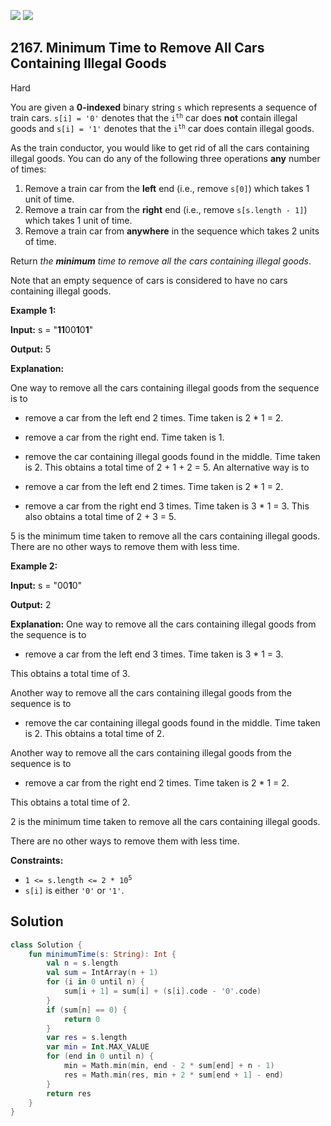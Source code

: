[![](https://img.shields.io/github/stars/javadev/LeetCode-in-Kotlin?label=Stars&style=flat-square)](https://github.com/javadev/LeetCode-in-Kotlin)
[![](https://img.shields.io/github/forks/javadev/LeetCode-in-Kotlin?label=Fork%20me%20on%20GitHub%20&style=flat-square)](https://github.com/javadev/LeetCode-in-Kotlin/fork)

## 2167\. Minimum Time to Remove All Cars Containing Illegal Goods

Hard

You are given a **0-indexed** binary string `s` which represents a sequence of train cars. `s[i] = '0'` denotes that the <code>i<sup>th</sup></code> car does **not** contain illegal goods and `s[i] = '1'` denotes that the <code>i<sup>th</sup></code> car does contain illegal goods.

As the train conductor, you would like to get rid of all the cars containing illegal goods. You can do any of the following three operations **any** number of times:

1.  Remove a train car from the **left** end (i.e., remove `s[0]`) which takes 1 unit of time.
2.  Remove a train car from the **right** end (i.e., remove `s[s.length - 1]`) which takes 1 unit of time.
3.  Remove a train car from **anywhere** in the sequence which takes 2 units of time.

Return _the **minimum** time to remove all the cars containing illegal goods_.

Note that an empty sequence of cars is considered to have no cars containing illegal goods.

**Example 1:**

**Input:** s = "**11**00**1**0**1**"

**Output:** 5

**Explanation:** 

One way to remove all the cars containing illegal goods from the sequence is to 

- remove a car from the left end 2 times. Time taken is 2 \* 1 = 2. 

- remove a car from the right end. Time taken is 1. 

- remove the car containing illegal goods found in the middle. Time taken is 2. This obtains a total time of 2 + 1 + 2 = 5. An alternative way is to 

- remove a car from the left end 2 times. Time taken is 2 \* 1 = 2. 

- remove a car from the right end 3 times. Time taken is 3 \* 1 = 3. This also obtains a total time of 2 + 3 = 5. 
  
5 is the minimum time taken to remove all the cars containing illegal goods. There are no other ways to remove them with less time.

**Example 2:**

**Input:** s = "00**1**0"

**Output:** 2

**Explanation:** One way to remove all the cars containing illegal goods from the sequence is to 

- remove a car from the left end 3 times. Time taken is 3 \* 1 = 3. 
  
This obtains a total time of 3.

Another way to remove all the cars containing illegal goods from the sequence is to 

- remove the car containing illegal goods found in the middle. Time taken is 2. This obtains a total time of 2. 
  
Another way to remove all the cars containing illegal goods from the sequence is to 

- remove a car from the right end 2 times. Time taken is 2 \* 1 = 2. 
  
This obtains a total time of 2. 

2 is the minimum time taken to remove all the cars containing illegal goods. 

There are no other ways to remove them with less time.

**Constraints:**

*   <code>1 <= s.length <= 2 * 10<sup>5</sup></code>
*   `s[i]` is either `'0'` or `'1'`.

## Solution

```kotlin
class Solution {
    fun minimumTime(s: String): Int {
        val n = s.length
        val sum = IntArray(n + 1)
        for (i in 0 until n) {
            sum[i + 1] = sum[i] + (s[i].code - '0'.code)
        }
        if (sum[n] == 0) {
            return 0
        }
        var res = s.length
        var min = Int.MAX_VALUE
        for (end in 0 until n) {
            min = Math.min(min, end - 2 * sum[end] + n - 1)
            res = Math.min(res, min + 2 * sum[end + 1] - end)
        }
        return res
    }
}
```
